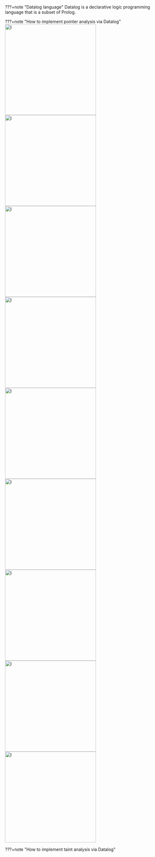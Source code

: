 ???+note "Datalog language"
    Datalog is a declarative logic programming language that is a subset of Prolog.


???+note "How to implement pointer analysis via Datalog"
    <img src="../img/P20.png" alt="l" style="width:300px;"/>
    <img src="../img/P21.png" alt="l" style="width:300px;"/>
    <img src="../img/P22.png" alt="l" style="width:300px;"/>
    <img src="../img/P23.png" alt="l" style="width:300px;"/>
    <img src="../img/P24.png" alt="l" style="width:300px;"/>
    <img src="../img/P25.png" alt="l" style="width:300px;"/>
    <img src="../img/P27.png" alt="l" style="width:300px;"/>
    <img src="../img/P28.png" alt="l" style="width:300px;"/>
    <img src="../img/P26.png" alt="l" style="width:300px;"/>

???+note "How to implement taint analysis via Datalog"


